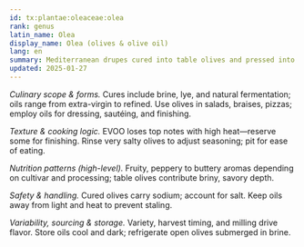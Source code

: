 ```yaml
---
id: tx:plantae:oleaceae:olea
rank: genus
latin_name: Olea
display_name: Olea (olives & olive oil)
lang: en
summary: Mediterranean drupes cured into table olives and pressed into oils; used for cold dressings, sautés, roasts, and finishing with varietal aromas.
updated: 2025-01-27
---
```


_Culinary scope & forms._ Cures include brine, lye, and natural fermentation; oils range from extra-virgin to refined. Use olives in salads, braises, pizzas; employ oils for dressing, sautéing, and finishing.

_Texture & cooking logic._ EVOO loses top notes with high heat—reserve some for finishing. Rinse very salty olives to adjust seasoning; pit for ease of eating.

_Nutrition patterns (high-level)._ Fruity, peppery to buttery aromas depending on cultivar and processing; table olives contribute briny, savory depth.

_Safety & handling._ Cured olives carry sodium; account for salt. Keep oils away from light and heat to prevent staling.

_Variability, sourcing & storage._ Variety, harvest timing, and milling drive flavor. Store oils cool and dark; refrigerate open olives submerged in brine.
